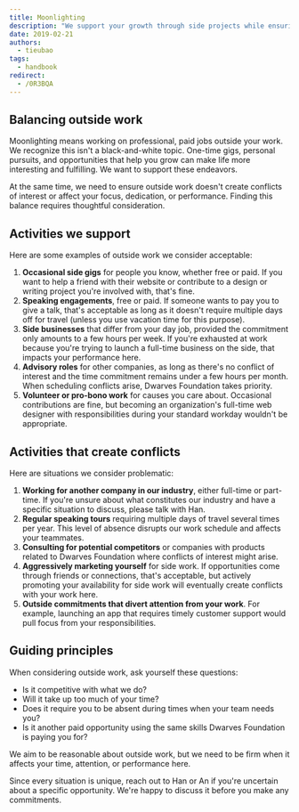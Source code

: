 ```yaml
---
title: Moonlighting
description: "We support your growth through side projects while ensuring they don't conflict with your work at Dwarves Foundation. This policy helps you balance outside work with your primary responsibilities."
date: 2019-02-21
authors:
  - tieubao
tags:
  - handbook
redirect:
  - /0R3BQA
---
```


## Balancing outside work

Moonlighting means working on professional, paid jobs outside your work. We recognize this isn't a black-and-white topic. One-time gigs, personal pursuits, and opportunities that help you grow can make life more interesting and fulfilling. We want to support these endeavors.

At the same time, we need to ensure outside work doesn't create conflicts of interest or affect your focus, dedication, or performance. Finding this balance requires thoughtful consideration.

## Activities we support

Here are some examples of outside work we consider acceptable:

1. **Occasional side gigs** for people you know, whether free or paid. If you want to help a friend with their website or contribute to a design or writing project you're involved with, that's fine.
2. **Speaking engagements**, free or paid. If someone wants to pay you to give a talk, that's acceptable as long as it doesn't require multiple days off for travel (unless you use vacation time for this purpose).
3. **Side businesses** that differ from your day job, provided the commitment only amounts to a few hours per week. If you're exhausted at work because you're trying to launch a full-time business on the side, that impacts your performance here.
4. **Advisory roles** for other companies, as long as there's no conflict of interest and the time commitment remains under a few hours per month. When scheduling conflicts arise, Dwarves Foundation takes priority.
5. **Volunteer or pro-bono work** for causes you care about. Occasional contributions are fine, but becoming an organization's full-time web designer with responsibilities during your standard workday wouldn't be appropriate.

## Activities that create conflicts

Here are situations we consider problematic:

1. **Working for another company in our industry**, either full-time or part-time. If you're unsure about what constitutes our industry and have a specific situation to discuss, please talk with Han.
2. **Regular speaking tours** requiring multiple days of travel several times per year. This level of absence disrupts our work schedule and affects your teammates.
3. **Consulting for potential competitors** or companies with products related to Dwarves Foundation where conflicts of interest might arise.
4. **Aggressively marketing yourself** for side work. If opportunities come through friends or connections, that's acceptable, but actively promoting your availability for side work will eventually create conflicts with your work here.
5. **Outside commitments that divert attention from your work**. For example, launching an app that requires timely customer support would pull focus from your responsibilities.

## Guiding principles

When considering outside work, ask yourself these questions:

- Is it competitive with what we do?
- Will it take up too much of your time?
- Does it require you to be absent during times when your team needs you?
- Is it another paid opportunity using the same skills Dwarves Foundation is paying you for?

We aim to be reasonable about outside work, but we need to be firm when it affects your time, attention, or performance here.

Since every situation is unique, reach out to Han or An if you're uncertain about a specific opportunity. We're happy to discuss it before you make any commitments.
